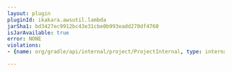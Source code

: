 ```yaml
---
layout: plugin
pluginId: ikakara.awsutil.lambda
jarSha1: bd3427ec9912bc43e31cbe0b993eadd270df4760
isJarAvailable: true
error: NONE
violations:
- {name: org/gradle/api/internal/project/ProjectInternal, type: internal-api-usage}

---
```

